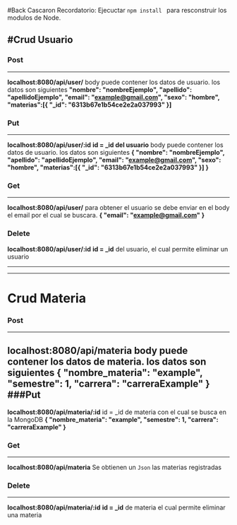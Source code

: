 #Back Cascaron 
Recordatorio: Ejecuctar ```npm install ``` para resconstruir los modulos de Node.

#Crud  Usuario
------------
### Post
------------
**localhost:8080/api/user/**
body puede contener los datos de usuario. los datos son siguientes
**"nombre": "nombreEjemplo",
"apellido": "apellidoEjemplo",
"email": "example@gmail.com",
"sexo": "hombre",
"materias":[{
"_id": "6313b67e1b54ce2e2a037993"
}]**
### Put
------------
**localhost:8080/api/user/:id**
**id = _id  del usuario**
body puede contener los datos de usuario. los datos son siguientes
**{
"nombre": "nombreEjemplo",
"apellido": "apellidoEjemplo",
"email": "example@gmail.com",
"sexo": "hombre",
"materias":[{
"_id": "6313b67e1b54ce2e2a037993"
}]
}**
### Get
------------
**localhost:8080/api/user/**
para obtener el usuario se debe enviar en el body el email por el cual se buscara.
**{
"email": "example@gmail.com"
}**
### Delete
**localhost:8080/api/user/:id**
**id = _id**  del usuario, el cual permite eliminar un usuario

------------


------------

# Crud Materia
### Post
------------
**localhost:8080/api/materia**
body puede contener los datos de materia. los datos son siguientes
**{
"nombre_materia": "example",
"semestre": 1,
"carrera": "carreraExample"
}**
###Put
------------
**localhost:8080/api/materia/:id**
id = _id de materia con el cual se busca en la MongoDB
**{
"nombre_materia": "example",
"semestre": 1,
"carrera": "carreraExample"
}**
### Get
------------
**localhost:8080/api/materia**
Se obtienen un ```Json``` las materias registradas
### Delete
------------
**localhost:8080/api/materia/:id**
**id = _id**  de materia el cual permite eliminar una materia